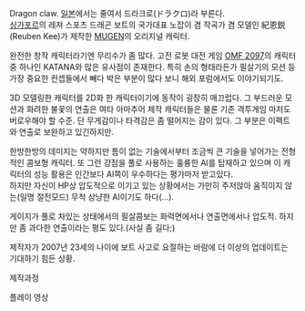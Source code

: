 Dragon claw. [일본](%EC%9D%BC%EB%B3%B8.md)에서는 줄여서 드라크로(ドラクロ)라 부른다.  
[싱가포르](%EC%8B%B1%EA%B0%80%ED%8F%AC%EB%A5%B4.md)의 레져 스포츠 드래곤 보트의 국가대표 노잡이 겸
작곡가 겸 모델인 紀恩鋭(Reuben Kee)가 제작한 [MUGEN](MUGEN.md)의 오리지널 캐릭터.

완전한 창작 캐릭터라기엔 무리수가 좀 많다. 고전 로봇 대전 게임 [OMF 2097](OMF%202097.md)의 캐릭터 중 하나인
KATANA와 많은 유사점이 존재한다. 특히 손의 형태라든가 필살기의 모션 등 가장 중요한 컨셉들에서 빼다 박은 부분이 많다 보니 해외
포럼에서도 이야기되기도.

3D 모델링한 캐릭터를 2D화 한 캐릭터이기에 동작이 굉장히 매끄럽다. 그 부드러운 모션과 화려한 불꽃의 연출은 여타 아마추어 제작
캐릭터들은 물론 기존 격투게임 마저도 버로우해야 할 수준. 단 무게감이나 타격감은 좀 떨어지는 감이 있다. 그 부분은 이펙트와 연출로
보완하고 있긴하지만.

한방한방의 데미지는 약하지만 틈이 없는 기술에서부터 조금씩 큰 기술을 넣어가는 전형적인 콤보형 캐릭터. 또 그런 강점을 풀로 사용하는 훌륭한
AI를 탑재하고 있으며 이 캐릭터의 성능 활용은 인간보다 AI쪽이 우수하다는 평가마저 받고있다.  
하지만 자신이 HP상 압도적으로 이기고 있는 상황에서는 가만히 주저앉아 움직이지 않는(일명 절전모드) 무척 상냥한 AI이기도 하다(...).

게이지가 풀로 차있는 상태에서의 필살콤보는 화력면에서나 연출면에서나 압도적. 하지만 좀 과다한 연출이라는 평도 있다.(사실 좀 길다;)

제작자가 2007년 23세의 나이에 보트 사고로 요절하는 바람에 더 이상의 업데이트는 기대하기 힘든 상황.

제작과정

플레이 영상

